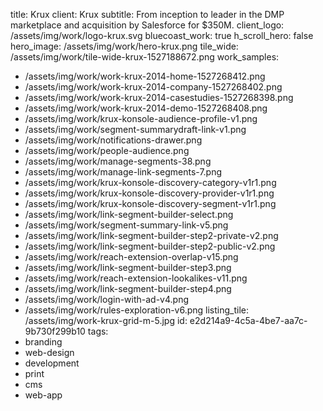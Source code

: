 title: Krux
client: Krux
subtitle: From inception to leader in the DMP marketplace and acquisition by Salesforce for $350M.
client_logo: /assets/img/work/logo-krux.svg
bluecoast_work: true
h_scroll_hero: false
hero_image: /assets/img/work/hero-krux.png
tile_wide: /assets/img/work/tile-wide-krux-1527188672.png
work_samples:
  - /assets/img/work/work-krux-2014-home-1527268412.png
  - /assets/img/work/work-krux-2014-company-1527268402.png
  - /assets/img/work/work-krux-2014-casestudies-1527268398.png
  - /assets/img/work/work-krux-2014-demo-1527268408.png
  - /assets/img/work/krux-konsole-audience-profile-v1.png
  - /assets/img/work/segment-summarydraft-link-v1.png
  - /assets/img/work/notifications-drawer.png
  - /assets/img/work/people-audience.png
  - /assets/img/work/manage-segments-38.png
  - /assets/img/work/manage-link-segments-7.png
  - /assets/img/work/krux-konsole-discovery-category-v1r1.png
  - /assets/img/work/krux-konsole-discovery-provider-v1r1.png
  - /assets/img/work/krux-konsole-discovery-segment-v1r1.png
  - /assets/img/work/link-segment-builder-select.png
  - /assets/img/work/segment-summary-link-v5.png
  - /assets/img/work/link-segment-builder-step2-private-v2.png
  - /assets/img/work/link-segment-builder-step2-public-v2.png
  - /assets/img/work/reach-extension-overlap-v15.png
  - /assets/img/work/link-segment-builder-step3.png
  - /assets/img/work/reach-extension-lookalikes-v11.png
  - /assets/img/work/link-segment-builder-step4.png
  - /assets/img/work/login-with-ad-v4.png
  - /assets/img/work/rules-exploration-v6.png
listing_tile: /assets/img/work-krux-grid-m-5.jpg
id: e2d214a9-4c5a-4be7-aa7c-9b730f299b10
tags:
  - branding
  - web-design
  - development
  - print
  - cms
  - web-app
